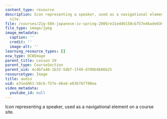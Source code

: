 ```yaml
---
content_type: resource
description: Icon representing a speaker, used as a navigational element on a course
  site.
file: /courses/21g-504-japanese-iv-spring-2009/e31edd6158cb757e46ade03676f790ea_audio.jpg
file_type: image/jpeg
image_metadata:
  caption: ''
  credit: ''
  image-alt: ''
learning_resource_types: []
ocw_type: OCWImage
parent_title: Lesson 19
parent_type: CourseSection
parent_uid: 4c4bfa40-1b33-5dbf-1f49-d700b4b86b25
resourcetype: Image
title: audio
uid: e31edd61-58cb-757e-46ad-e03676f790ea
video_metadata:
  youtube_id: null
---
```

Icon representing a speaker, used as a navigational element on a course site.